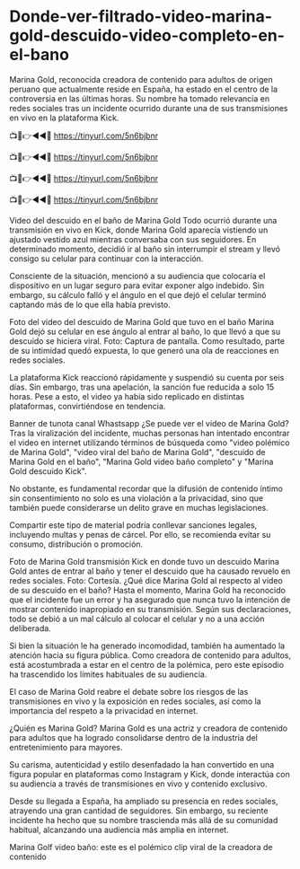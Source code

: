 # Donde-ver-filtrado-video-marina-gold-descuido-video-completo-en-el-bano

Marina Gold, reconocida creadora de contenido para adultos de origen peruano que actualmente reside en España, ha estado en el centro de la controversia en las últimas horas. Su nombre ha tomado relevancia en redes sociales tras un incidente ocurrido durante una de sus transmisiones en vivo en la plataforma Kick.

📺📱👉◄◄🔴  https://tinyurl.com/5n6bjbnr

📺📱👉◄◄🔴  https://tinyurl.com/5n6bjbnr

📺📱👉◄◄🔴  https://tinyurl.com/5n6bjbnr

📺📱👉◄◄🔴  https://tinyurl.com/5n6bjbnr

Video del descuido en el baño de Marina Gold
Todo ocurrió durante una transmisión en vivo en Kick, donde Marina Gold aparecía vistiendo un ajustado vestido azul mientras conversaba con sus seguidores. En determinado momento, decidió ir al baño sin interrumpir el stream y llevó consigo su celular para continuar con la interacción.


Consciente de la situación, mencionó a su audiencia que colocaría el dispositivo en un lugar seguro para evitar exponer algo indebido. Sin embargo, su cálculo falló y el ángulo en el que dejó el celular terminó captando más de lo que ella había previsto.

Foto del video del descuido de Marina Gold que tuvo en el baño 
Marina Gold dejó su celular en ese ángulo al entrar al baño, lo que llevó a que su descuido se hiciera viral. Foto: Captura de pantalla.
Como resultado, parte de su intimidad quedó expuesta, lo que generó una ola de reacciones en redes sociales.

La plataforma Kick reaccionó rápidamente y suspendió su cuenta por seis días. Sin embargo, tras una apelación, la sanción fue reducida a solo 15 horas. Pese a esto, el video ya había sido replicado en distintas plataformas, convirtiéndose en tendencia.

Banner de tunota canal Whastsapp
¿Se puede ver el video de Marina Gold?
Tras la viralización del incidente, muchas personas han intentado encontrar el video en internet utilizando términos de búsqueda como "video polémico de Marina Gold", "video viral del baño de Marina Gold", "descuido de Marina Gold en el baño", "Marina Gold video baño completo" y "Marina Gold descuido Kick".

No obstante, es fundamental recordar que la difusión de contenido íntimo sin consentimiento no solo es una violación a la privacidad, sino que también puede considerarse un delito grave en muchas legislaciones.

Compartir este tipo de material podría conllevar sanciones legales, incluyendo multas y penas de cárcel. Por ello, se recomienda evitar su consumo, distribución o promoción.

Foto de Marina Gold transmisión Kick   en donde tuvo un descuido 
Marina Gold antes de entrar al baño y tener el descuido que ha causado revuelo en redes sociales. Foto: Cortesía.
¿Qué dice Marina Gold al respecto al video de su descuido en el baño?
Hasta el momento, Marina Gold ha reconocido que el incidente fue un error y ha asegurado que nunca tuvo la intención de mostrar contenido inapropiado en su transmisión. Según sus declaraciones, todo se debió a un mal cálculo al colocar el celular y no a una acción deliberada.

Si bien la situación le ha generado incomodidad, también ha aumentado la atención hacia su figura pública. Como creadora de contenido para adultos, está acostumbrada a estar en el centro de la polémica, pero este episodio ha trascendido los límites habituales de su audiencia.

El caso de Marina Gold reabre el debate sobre los riesgos de las transmisiones en vivo y la exposición en redes sociales, así como la importancia del respeto a la privacidad en internet.

¿Quién es Marina Gold?
Marina Gold es una actriz y creadora de contenido para adultos que ha logrado consolidarse dentro de la industria del entretenimiento para mayores.

Su carisma, autenticidad y estilo desenfadado la han convertido en una figura popular en plataformas como Instagram y Kick, donde interactúa con su audiencia a través de transmisiones en vivo y contenido exclusivo.

Desde su llegada a España, ha ampliado su presencia en redes sociales, atrayendo una gran cantidad de seguidores. Sin embargo, su reciente incidente ha hecho que su nombre trascienda más allá de su comunidad habitual, alcanzando una audiencia más amplia en internet.

Marina Golf video baño: este es el polémico clip viral de la creadora de contenido
